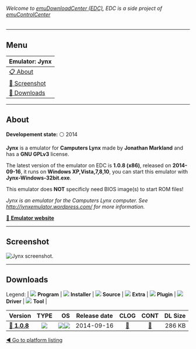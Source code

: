 ###### Welcome to [emuDownloadCenter (EDC)](https://github.com/PhoenixInteractiveNL/emuDownloadCenter/wiki/), EDC is a side project of [emuControlCenter](https://github.com/PhoenixInteractiveNL/emuControlCenter/wiki/)
***
## Menu
| **Emulator: Jynx** |
|:---------|
| [:clipboard: About](#about) |
| [:sunrise: Screenshot](#screenshot) |
| [:floppy_disk: Downloads](#downloads) |
***
## About
**Developement state:** :white_circle: 2014

**Jynx** is a emulator for **Camputers Lynx** made by **Jonathan Markland** and has a **GNU GPLv3** license.

The latest version of the emulator on EDC is **1.0.8 (x86)**, released on **2014-09-16**, it runs on **Windows XP,Vista,7,8,10**, you can start this emulator with **Jynx-Windows-32bit.exe**.

This emulator does **NOT** specificly need BIOS image(s) to start ROM files!

_Jynx is an emulator for the Camputers Lynx computer. See http://jynxemulator.wordpress.com/ for more information._

[:link: **Emulator website**](http://github.com/jonathan-markland/Jynx)
***
## Screenshot
![](https://raw.githubusercontent.com/PhoenixInteractiveNL/emuDownloadCenter/master/hooks/jynx/emulator_screen_01.jpg "Jynx screenshot.")
***
## Downloads
Legend: | 
![](https://raw.githubusercontent.com/wiki/PhoenixInteractiveNL/emuDownloadCenter/images_misc/icon_program_24.png) **Program** | 
![](https://raw.githubusercontent.com/wiki/PhoenixInteractiveNL/emuDownloadCenter/images_misc/icon_installer_24.png) **Installer** | 
![](https://raw.githubusercontent.com/wiki/PhoenixInteractiveNL/emuDownloadCenter/images_misc/icon_source_code_24.png) **Source** | 
![](https://raw.githubusercontent.com/wiki/PhoenixInteractiveNL/emuDownloadCenter/images_misc/icon_extra_24.png) **Extra** | 
![](https://raw.githubusercontent.com/wiki/PhoenixInteractiveNL/emuDownloadCenter/images_misc/icon_plugin_24.png) **Plugin** | 
![](https://raw.githubusercontent.com/wiki/PhoenixInteractiveNL/emuDownloadCenter/images_misc/icon_driver_24.png) **Driver** | 
![](https://raw.githubusercontent.com/wiki/PhoenixInteractiveNL/emuDownloadCenter/images_misc/icon_tool_24.png) **Tool** | 
 
| Version | TYPE | OS | Release date | CLOG | CONT | DL Size |
|:--------|:----:|---:|:------------:|:----:|:----:|--------:|
| [:floppy_disk: **1.0.8**](https://github.com/PhoenixInteractiveNL/edc-repo0002/raw/master/jynx/1.0.8.7z) | ![](https://raw.githubusercontent.com/wiki/PhoenixInteractiveNL/emuDownloadCenter/images_misc/icon_program_24.png) | ![](https://raw.githubusercontent.com/wiki/PhoenixInteractiveNL/emuDownloadCenter/images_misc/logo_windows_24.png)![](https://raw.githubusercontent.com/wiki/PhoenixInteractiveNL/emuDownloadCenter/images_misc/icon_32-bit_24.png) | 2014-09-16 | [:page_facing_up:](https://github.com/PhoenixInteractiveNL/edc-repo0002/blob/master/jynx/1.0.8_changelog.txt) | [:mag_right:](https://github.com/PhoenixInteractiveNL/edc-repo0002/blob/master/jynx/1.0.8_contents.txt) | 286 KB |

[:arrow_backward: Go to platform listing](https://github.com/PhoenixInteractiveNL/emuDownloadCenter/wiki/EDC-Platform-List)
